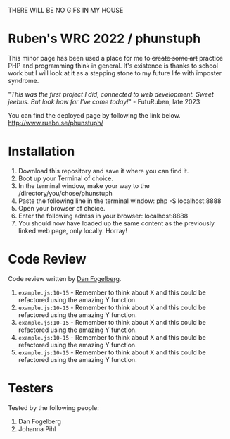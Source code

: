 THERE WILL BE NO GIFS IN MY HOUSE



# Ruben's WRC 2022 / phunstuph

This minor page has been used a place for me to ~~create some art~~ practice PHP and programming think in general. It's existence is thanks to school work but I will look at it as a stepping stone to my future life with imposter syndrome. 

"*This was the first project I did, connected to web development. Sweet jeebus. But look how far I've come today!*" - FutuRuben, late 2023

You can find the deployed page by following the link below.
http://www.ruebn.se/phunstuph/



# Installation

1. Download this repository and save it where you can find it.
2. Boot up your Terminal of choice.
3. In the terminal window, make your way to the /directory/you/chose/phunstuph
4. Paste the following line in the terminal window:
        php -S localhost:8888
5. Open your browser of choice.
6. Enter the following adress in your browser:
        localhost:8888
7. You should now have loaded up the same content as the previously linked web page, only locally. Horray!



# Code Review

Code review written by [Dan Fogelberg](https://github.com/DanFogelberg).

1. `example.js:10-15` - Remember to think about X and this could be refactored using the amazing Y function.
2. `example.js:10-15` - Remember to think about X and this could be refactored using the amazing Y function.
3. `example.js:10-15` - Remember to think about X and this could be refactored using the amazing Y function.
4. `example.js:10-15` - Remember to think about X and this could be refactored using the amazing Y function.
5. `example.js:10-15` - Remember to think about X and this could be refactored using the amazing Y function.



# Testers

Tested by the following people:

1. Dan Fogelberg
2. Johanna Pihl
